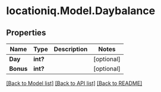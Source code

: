 # locationiq.Model.Daybalance
## Properties

Name | Type | Description | Notes
------------ | ------------- | ------------- | -------------
**Day** | **int?** |  | [optional] 
**Bonus** | **int?** |  | [optional] 

[[Back to Model list]](../README.md#documentation-for-models) [[Back to API list]](../README.md#documentation-for-api-endpoints) [[Back to README]](../README.md)

